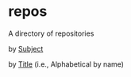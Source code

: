 repos
=====

A directory of repositories

by [Subject](https://github.com/dmparrishphd/repos/blob/main/Files/CORW/0/subj.md)

by [Title](./Files/CORW/0/alpha.md) (i.e., Alphabetical by name)
